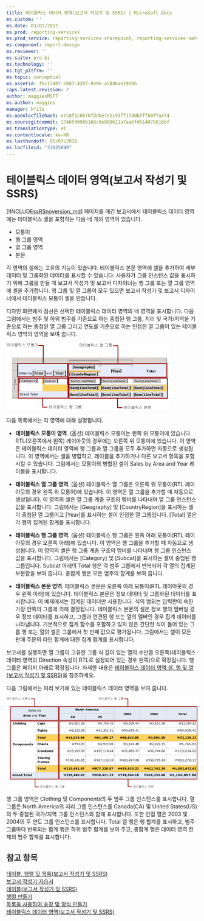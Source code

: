 ```yaml
---
title: 테이블릭스 데이터 영역(보고서 작성기 및 SSRS) | Microsoft Docs
ms.custom: ''
ms.date: 03/01/2017
ms.prod: reporting-services
ms.prod_service: reporting-services-sharepoint, reporting-services-native
ms.component: report-design
ms.reviewer: ''
ms.suite: pro-bi
ms.technology: ''
ms.tgt_pltfrm: ''
ms.topic: conceptual
ms.assetid: f6c13407-2887-4287-9396-a58dba619d9b
caps.latest.revision: 7
author: maggiesMSFT
ms.author: maggies
manager: kfile
ms.openlocfilehash: e7c8f1c0b70fddbe7e2193ff17ddbfff60f7a374
ms.sourcegitcommit: 1740f3090b168c0e809611a7aa6fd514075616bf
ms.translationtype: HT
ms.contentlocale: ko-KR
ms.lasthandoff: 05/03/2018
ms.locfileid: "33025890"
---
```

# <a name="tablix-data-region-areas-report-builder-and-ssrs"></a>테이블릭스 데이터 영역(보고서 작성기 및 SSRS)
 [!INCLUDE[ssRSnoversion_md](../../includes/ssrsnoversion-md.md)] 페이지를 매긴 보고서에서 테이블릭스 데이터 영역에는 테이블릭스 셀을 포함하는 다음 네 개의 영역이 있습니다.   
* 모퉁이  
* 행 그룹 영역  
* 열 그룹 영역  
* 본문   
  
각 영역의 셀에는 고유의 기능이 있습니다. 테이블릭스 본문 영역에 셀을 추가하여 세부 데이터 및 그룹화된 데이터를 표시할 수 있습니다. 사용자가 그룹 인스턴스 값을 표시하기 위해 그룹을 만들 때 보고서 작성기 및 보고서 디자이너는 행 그룹 또는 열 그룹 영역에 셀을 추가합니다. 행 그룹 및 열 그룹이 모두 있으면 보고서 작성기 및 보고서 디자이너에서 테이블릭스 모퉁이 셀을 만듭니다.  
  
디자인 화면에서 점선은 선택한 테이블릭스 데이터 영역의 네 영역을 표시합니다. 다음 그림에서는 범주 및 하위 범주를 기준으로 하는 중첩된 행 그룹, 지리 및 국가/지역을 기준으로 하는 중첩된 열 그룹 그리고 연도를 기준으로 하는 인접한 열 그룹이 있는 테이블릭스 영역의 영역을 보여 줍니다.  
  
 ![Tablix data region areas](../../reporting-services/report-design/media/rs-tablixareas.gif "Tablix data region areas")  
  
 다음 목록에서는 각 영역에 대해 설명합니다.  
  
-   **테이블릭스 모퉁이 영역**. (옵션) 테이블릭스 모퉁이는 왼쪽 위 모퉁이에 있습니다. RTL(오른쪽에서 왼쪽) 레이아웃의 경우에는 오른쪽 위 모퉁이에 있습니다. 이 영역은 테이블릭스 데이터 영역에 행 그룹과 열 그룹을 모두 추가하면 자동으로 생성됩니다. 이 영역에서는 셀을 병합하고, 레이블을 추가하거나 다른 보고서 항목을 포함시킬 수 있습니다. 그림에서는 모퉁이의 병합된 셀이 Sales by Area and Year 레이블을 표시합니다.  
  
-   **테이블릭스 열 그룹 영역**. (옵션) 테이블릭스 열 그룹은 오른쪽 위 모퉁이(RTL 레이아웃의 경우 왼쪽 위 모퉁이)에 있습니다. 이 영역은 열 그룹을 추가할 때 자동으로 생성됩니다. 이 영역의 셀은 열 그룹 계층 구조의 멤버를 나타내며 열 그룹 인스턴스 값을 표시합니다. 그림에서는 [Geography] 및 [CountryRegion]을 표시하는 셀이 중첩된 열 그룹이고 [Year]를 표시하는 셀이 인접한 열 그룹입니다. [Total] 열은 각 행의 집계된 합계를 표시합니다.  
  
-   **테이블릭스 행 그룹 영역**. (옵션) 테이블릭스 행 그룹은 왼쪽 아래 모퉁이(RTL 레이아웃의 경우 오른쪽 아래)에 있습니다. 이 영역은 행 그룹을 추가할 때 자동으로 생성됩니다. 이 영역의 셀은 행 그룹 계층 구조의 멤버를 나타내며 행 그룹 인스턴스 값을 표시합니다. 그림에서는 [Category] 및 [Subcat]을 표시하는 셀이 중첩된 행 그룹입니다. Subcat 아래의 Total 행은 각 범주 그룹에서 반복되어 각 열의 집계된 부분합을 보여 줍니다. 총합계 행은 모든 범주의 합계를 보여 줍니다.  
  
-   **테이블릭스 본문 영역**. 테이블릭스 본문은 오른쪽 아래 모퉁이(RTL 레이아웃의 경우 왼쪽 아래)에 있습니다. 테이블릭스 본문은 정보 데이터 및 그룹화된 데이터를 표시합니다. 이 예제에서는 집계된 데이터만 사용합니다. 식의 범위는 입력란이 속한 가장 안쪽의 그룹에 의해 결정됩니다. 테이블릭스 본문의 셀은 정보 행의 멤버일 경우 정보 데이터를 표시하고, 그룹과 연관된 행 또는 열의 멤버인 경우 집계 데이터를 나타냅니다. 기본적으로 집계 함수를 포함하고 있지 않은 간단한 식이 들어 있는 그룹 행 또는 열의 셀은 그룹에서 첫 번째 값으로 평가됩니다. 그림에서는 셀이 모든 판매 주문의 라인 합계에 대한 집계 합계를 표시합니다.  
  
 보고서를 실행하면 열 그룹이 고유한 그룹 식 값이 있는 열의 수만큼 오른쪽(테이블릭스 데이터 영역의 Direction 속성이 RTL로 설정되어 있는 경우 왼쪽)으로 확장됩니다. 행 그룹은 페이지 아래로 확장됩니다. 자세한 내용은 [테이블릭스 데이터 영역 셀, 행 및 열&#40;보고서 작성기 및 SSRS&#41;](../../reporting-services/report-design/tablix-data-region-cells-rows-and-columns-report-builder-and-ssrs.md)을 참조하세요.  
  
 다음 그림에서는 미리 보기에 있는 테이블릭스 데이터 영역을 보여 줍니다.  
  
 ![미리 보기, 테이블릭스 모퉁이, 행 및 열 그룹, 본문](../../reporting-services/report-design/media/rs-tablixareaspreview.gif "미리 보기, 테이블릭스 모퉁이, 행 및 열 그룹, 본문")  
  
 행 그룹 영역은 Clothing 및 Components의 두 범주 그룹 인스턴스를 표시합니다. 열 그룹은 North America의 지리 그룹 인스턴스를 Canada(CA) 및 United States(US)의 두 중첩된 국가/지역 그룹 인스턴스와 함께 표시합니다. 또한 인접 열은 2003 및 2004의 두 연도 그룹 인스턴스를 표시합니다. Total 열 행은 행 합계를 표시하고, 범주 그룹마다 반복되는 합계 행은 하위 범주 합계를 보여 주고, 총합계 행은 데이터 영역 전체의 범주 합계를 표시합니다.  
  
## <a name="see-also"></a>참고 항목  
 [테이블, 행렬 및 목록&#40;보고서 작성기 및 SSRS&#41;](../../reporting-services/report-design/tables-matrices-and-lists-report-builder-and-ssrs.md)   
 [보고서 작성기 자습서](../../reporting-services/report-builder-tutorials.md)   
 [테이블&#40;보고서 작성기 및 SSRS&#41;](../../reporting-services/report-design/tables-report-builder-and-ssrs.md)   
 [행렬 만들기](../../reporting-services/report-design/create-a-matrix-report-builder-and-ssrs.md)   
 [목록을 사용하여 송장 및 양식 만들기](../../reporting-services/report-design/create-invoices-and-forms-with-lists-report-builder-and-ssrs.md)   
 [테이블릭스 데이터 영역&#40;보고서 작성기 및 SSRS&#41;](../../reporting-services/report-design/tablix-data-region-report-builder-and-ssrs.md)  
  
  
